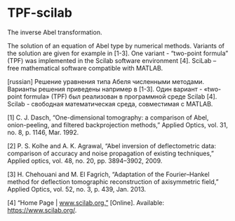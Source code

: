 # TPF-scilab
The inverse Abel transformation.

The solution of an equation of Abel type by numerical methods. Variants of the solution are given for example in [1-3]. One variant - “two-point formula” (TPF) was implemented in the Scilab software environment [4].  SciLab – free mathematical software compatible with MATLAB.

[russian]
Решение уравнения  типа Абеля численными методами. Варианты решения приведены например в [1-3]. Один вариант - «two-point formula» (TPF) был реализован  в программной среде Scilab [4]. Scilab - свободная математическая среда, совместимая с MATLAB.

[1] C. J. Dasch, “One-dimensional tomography: a comparison of Abel, onion-peeling, and filtered backprojection methods,” Applied Optics, vol. 31, no. 8, p. 1146, Mar. 1992.

[2]	P. S. Kolhe and A. K. Agrawal, “Abel inversion of deflectometric data: comparison of accuracy and noise propagation of existing techniques,” Applied optics, vol. 48, no. 20, pp. 3894–3902, 2009.

[3]	H. Chehouani and M. El Fagrich, “Adaptation of the Fourier–Hankel method for deflection tomographic reconstruction of axisymmetric field,” Applied Optics, vol. 52, no. 3, p. 439, Jan. 2013.

[4] “Home Page | www.scilab.org.” [Online]. Available: https://www.scilab.org/.
